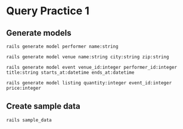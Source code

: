 # Query Practice 1

## Generate models

```
rails generate model performer name:string
```

```
rails generate model venue name:string city:string zip:string
```

```
rails generate model event venue_id:integer performer_id:integer title:string starts_at:datetime ends_at:datetime
```


```
rails generate model listing quantity:integer event_id:integer price:integer
```

## Create sample data

```
rails sample_data
```
